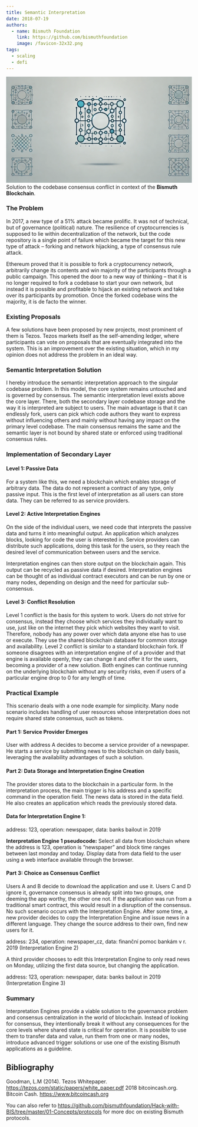 ```yaml
---
title: Semantic Interpretation
date: 2018-07-19
authors:
  - name: Bismuth Foundation
    link: https://github.com/bismuthfoundation
    image: /favicon-32x32.png
tags:
  - scaling
  - defi
---
```

![](/images/2018-07-19-semantic-interpretation.webp)
Solution to the codebase consensus conflict in context of the **Bismuth Blockchain**.
<!--more-->

### The Problem
In 2017, a new type of a 51% attack became prolific. It was not of technical, but of governance (political) nature. The resilience of cryptocurrencies is supposed to lie within decentralization of the network, but the code repository is a single point of failure which became the target for this new type of attack – forking and network hijacking, a type of consensus rule attack.

Ethereum proved that it is possible to fork a cryptocurrency network, arbitrarily change its contents and win majority of the participants through a public campaign. This opened the door to a new way of thinking – that it is no longer required to fork a codebase to start your own network, but instead it is possible and profitable to hijack an existing network and take
over its participants by promotion. Once the forked codebase wins the majority, it is de facto the winner.

### Existing Proposals
A few solutions have been proposed by new projects, most prominent of them is Tezos. Tezos markets itself as the self-amending ledger, where participants can vote on proposals that are eventually integrated into the system. This is an improvement over the existing situation, which in my opinion does not address the problem in an ideal way.

### Semantic Interpretation Solution
I hereby introduce the semantic interpretation approach to the singular codebase problem. In this model, the core system remains untouched and is governed by consensus. The semantic interpretation level exists above the core layer. There, both the secondary layer codebase storage and the way it is interpreted are subject to users. The main advantage is that it can endlessly fork, users can pick which code authors they want to express without influencing others and mainly without having any impact on the
primary level codebase. The main consensus remains the same and the semantic layer is not bound by shared state or enforced using traditional consensus rules.

### Implementation of Secondary Layer
#### Level 1: Passive Data
For a system like this, we need a blockchain which enables storage of arbitrary data. The data do not represent a contract of any type, only passive input. This is the first level of interpretation as all users can store data. They can be referred to as service providers.

#### Level 2: Active Interpretation Engines
On the side of the individual users, we need code that interprets the passive data and turns it into meaningful output. An application which analyzes blocks, looking for code the user is interested in. Service providers can distribute such applications, doing this task for the users, so they reach the desired level of communication between users and the service.

Interpretation engines can then store output on the blockchain again.
This output can be recycled as passive data if desired. Interpretation engines can be thought of as individual contract executors and can be run by one or many nodes, depending on design and the need for particular sub-consensus.

#### Level 3: Conflict Resolution
Level 1 conflict is the basis for this system to work. Users do not strive for consensus, instead they choose which services they individually want to use, just like on the internet they pick which websites they want to visit. Therefore, nobody has any power over which data anyone else has to use or execute. They use the shared blockchain database for common storage and availability. Level 2 conflict is similar to a standard blockchain fork. If someone disagrees with an interpretation engine of of a provider and that engine is available openly, they can change it and offer it for the users, becoming a provider of a new solution. Both engines can continue running on the underlying blockchain without any security risks, even if users of a particular engine drop to 0 for any length of time.

### Practical Example
This scenario deals with a one node example for simplicity. Many node scenario includes handling of user resources whose interpretation does not require shared state consensus, such as tokens.

#### Part 1: Service Provider Emerges
User with address A decides to become a service provider of a newspaper. He starts a service by submitting news to the blockchain on daily basis, leveraging the availability advantages of such a solution.

#### Part 2: Data Storage and Interpretation Engine Creation
The provider stores data to the blockchain in a particular form. In the interpretation process, the main trigger is his address and a specific command in the operation field. The news data is stored in the data field. He also creates an application which reads the previously stored data.

#### Data for Interpretation Engine 1:
address: 123, operation: newspaper, data: banks bailout in 2019

**Interpretation Engine 1 pseudocode:**
Select all data from blockchain where the address is 123, operation is ”newspaper” and block time ranges between last monday and today. Display data from data field to the user using a web interface available through the browser.

#### Part 3: Choice as Consensus Conflict
Users A and B decide to download the application and use it. Users C and D ignore it, governance consensus is already split into two groups, one deeming the app worthy, the other one not. If the application was run from a traditional smart contract, this would result in a disruption of the consensus. No such scenario occurs with the Interpretation Engine.
After some time, a new provider decides to copy the Interpretation Engine and issue news in a different language. They change the source address to their own, find new users for it.

address: 234, operation: newspaper_cz, data: finanční pomoc bankám v r. 2019 (Interpretation Engine 2)

A third provider chooses to edit this Interpretation Engine to only read news on Monday, utilizing the first data source, but changing the application.

address: 123, operation: newspaper, data: banks bailout in 2019 (Interpretation Engine 3)

### Summary
Interpretation Engines provide a viable solution to the governance problem and consensus centralization in the world of blockchain. Instead of looking for consensus, they intentionally break it without any consequences for the core levels where shared state is critical for operation. It is possible to use them to transfer data and value, run them from one or many nodes, introduce advanced trigger solutions or use one of the existing Bismuth applications as a guideline.

## Bibliography
Goodman, L.M (2014). Tezos Whitepaper. https://tezos.com/static/papers/white_paper.pdf
2018 bitcoincash.org. Bitcoin Cash. https://www.bitcoincash.org

You can also refer to https://github.com/bismuthfoundation/Hack-with-BIS/tree/master/01-Concepts/protocols for more doc on existing Bismuth protocols.


